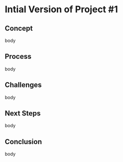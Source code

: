 # Intial Version of Project #1

## Concept
body

## Process
body

## Challenges
body

## Next Steps
body

## Conclusion
body
